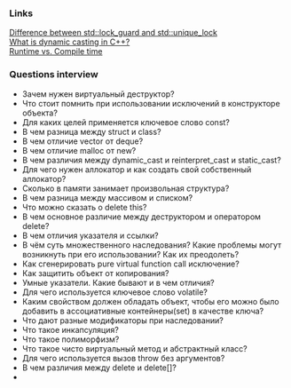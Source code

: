 ### Links
[Difference between std::lock_guard and std::unique_lock](http://jakascorner.com/blog/2016/02/lock_guard-and-unique_lock.html)   
[What is dynamic casting in C++?](https://www.educative.io/edpresso/what-is-dynamic-casting-in-cpp)   
[Runtime vs. Compile time](https://stackoverflow.com/questions/846103/runtime-vs-compile-time)    
### Questions interview
- Зачем нужен виртуальный деструктор?
- Что стоит помнить при использовании исключений в конструкторе объекта?
- Для каких целей применяется ключевое слово const?
- В чем разница между struct и class?
- В чем отличие vector от deque?
- В чем отличие malloc от new?
- В чем различия между dynamic_cast и reinterpret_cast и static_cast?
- Для чего нужен аллокатор и как создать свой собственный аллокатор?
- Сколько в памяти занимает произвольная структура?   
- В чем разница между массивом и списком?
- Что можно сказать о delete this?
- В чем основное различие между деструктором и оператором delete?
- В чем отличия указателя и ссылки?
- В чём суть множественного наследования? Какие проблемы могут возникнуть при его использовании? Как их преодолеть?
- Как сгенерировать pure virtual function call исключение?
- Как защитить объект от копирования?
- Умные указатели. Какие бывают и в чем отличия?
- Для чего используется ключевое слово volatile?
- Каким свойством должен обладать объект, чтобы его можно было добавить в ассоциативные контейнеры(set) в качестве ключа?
- Что дают разные модификаторы при наследовании?
- Что такое инкапсуляция?
- Что такое полиморфизм?
- Что такое чисто виртуальный метод и абстрактный класс?
- Для чего используется вызов throw без аргументов?
- В чем различия между delete и delete[]?
- 
